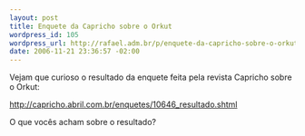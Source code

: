 ```yaml
--- 
layout: post
title: Enquete da Capricho sobre o Orkut
wordpress_id: 105
wordpress_url: http://rafael.adm.br/p/enquete-da-capricho-sobre-o-orkut/
date: 2006-11-21 23:36:57 -02:00
---
```

Vejam que curioso o resultado da enquete feita pela revista Capricho sobre o Orkut:

<a href="http://capricho.abril.com.br/enquetes/10646_resultado.shtml">http://capricho.abril.com.br/enquetes/10646_resultado.shtml</a>

O que vocês acham sobre o resultado?
